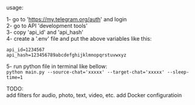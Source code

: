 usage:

1- go to 'https://my.telegram.org/auth' and login  
2- go to API 'development tools'  
3- copy 'api_id' and 'api_hash'  
4- create a '.env' file and put the above variables like this:
```
api_id=1234567
api_hash=123456789abcdefghijklmnopqrstuvwxyz
```
5- run python file in terminal like bellow:  
``` python main.py --source-chat='xxxxx' --target-chat='xxxxx' --sleep-time=1  ```

TODO:  
add filters for audio, photo, text, video, etc.
add Docker configuratioin
